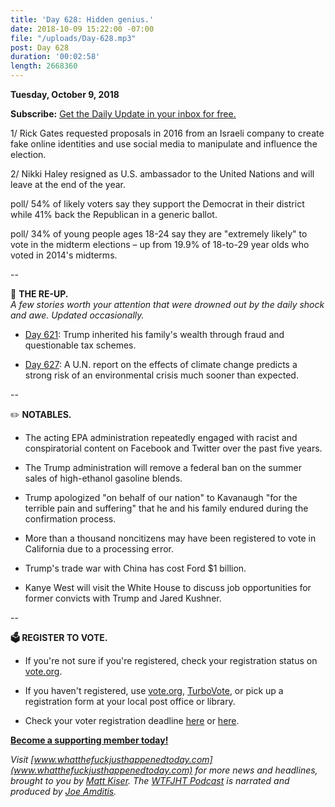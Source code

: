 ```yaml
---
title: 'Day 628: Hidden genius.'
date: 2018-10-09 15:22:00 -07:00
file: "/uploads/Day-628.mp3"
post: Day 628
duration: '00:02:58'
length: 2668360
---
```


**Tuesday, October 9, 2018**

**Subscribe:** [Get the Daily Update in your inbox for free. ](https://whatthefuckjusthappenedtoday.com/subscribe/)

1/ Rick Gates requested proposals in 2016 from an Israeli company to create fake online identities and use social media to manipulate and influence the election.

2/ Nikki Haley resigned as U.S. ambassador to the United Nations and will leave at the end of the year.

poll/ 54% of likely voters say they support the Democrat in their district while 41% back the Republican in a generic ballot.

poll/ 34% of young people ages 18-24 say they are "extremely likely" to vote in the midterm elections – up from 19.9% of 18-to-29 year olds who voted in 2014's midterms.

--

📌 **THE RE-UP.**\
*A few stories worth your attention that were drowned out by the daily shock and awe. Updated occasionally.*

* [Day 621](https://whatthefuckjusthappenedtoday.com/2018/10/02/day-621/#1-trump-inherited-his-familys-wealth): Trump inherited his family's wealth through fraud and questionable tax schemes.

* [Day 627](https://whatthefuckjusthappenedtoday.com/2018/10/08/day-627/): A U.N. report on the effects of climate change predicts a strong risk of an environmental crisis much sooner than expected.

--

✏️ **NOTABLES.**

* The acting EPA administration repeatedly engaged with racist and conspiratorial content on Facebook and Twitter over the past five years.

* The Trump administration will remove a federal ban on the summer sales of high-ethanol gasoline blends.

* Trump apologized "on behalf of our nation" to Kavanaugh "for the terrible pain and suffering" that he and his family endured during the confirmation process.

* More than a thousand noncitizens may have been registered to vote in California due to a processing error.

* Trump's trade war with China has cost Ford $1 billion.

* Kanye West will visit the White House to discuss job opportunities for former convicts with Trump and Jared Kushner.

--

**🗳 REGISTER TO VOTE.**

* If you're not sure if you're registered, check your registration status on [vote.org](https://www.vote.org/am-i-registered-to-vote/).

* If you haven't registered, use [vote.org](http://vote.org), [TurboVote](https://turbovote.org/), or pick up a registration form at your local post office or library.

* Check your voter registration deadline [here](https://www.nytimes.com/2018/10/06/us/politics/state-voter-registration-deadlines.html) or [here](https://www.vox.com/policy-and-politics/2018/10/7/17947768/voter-registration-deadline-verify-2018-midterms).

**[Become a supporting member today!](https://whatthefuckjusthappenedtoday.com/membership/?utm_source=2017\+Donors&utm_campaign=8dccd905d9-&utm_medium=email&utm_term=0_3bd36f654c-8dccd905d9-169730397)**

*Visit [www.whatthefuckjusthappenedtoday.com](www.whatthefuckjusthappenedtoday.com) for more news and headlines, brought to you by [Matt Kiser](https://twitter.com/Matt_Kiser). The [WTFJHT Podcast](https://whatthefuckjusthappenedtoday.com/podcasts/) is narrated and produced by [Joe Amditis](https://twitter.com/jsamditis).*
